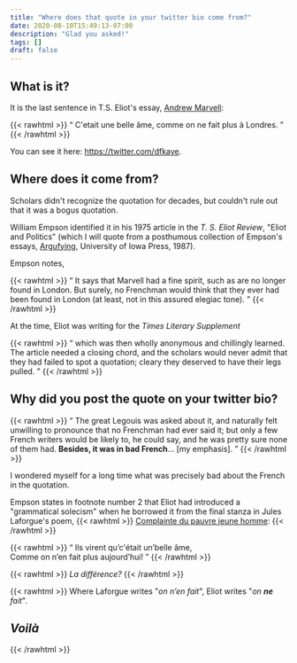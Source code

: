 ```yaml
---
title: "Where does that quote in your twitter bio come from?"
date: 2020-08-10T15:49:13-07:00
description: "Glad you asked!"
tags: []
draft: false
---
```


<!--more-->

## What is it?

It is the last sentence in T.S. Eliot's essay, [Andrew Marvell](http://world.std.com/~raparker/exploring/books/andrew_marvell.html):

{{< rawhtml >}}
<q prose lang="fr-FR">
C'etait une belle âme, comme on ne fait plus à Londres.
</q>
{{< /rawhtml >}}

You can see it here: https://twitter.com/dfkaye.

## Where does it come from?

Scholars didn't recognize the quotation for decades, but couldn't rule out that it was a bogus quotation.

William Empson identified it in his <time>1975</time> article in the *T. S. Eliot Review*, "Eliot and Politics" (which I will quote from a posthumous collection of Empson's essays, [Argufying](https://www.alibris.com/Argufying-Essays-on-Literature-and-Culture-William-Empson/book/410147?qsort=p&matches=17), University of Iowa Press, 1987).

Empson notes,

{{< rawhtml >}}
<q prose>
It says that Marvell had a fine spirit, such as are no longer found in London. But surely, no Frenchman would think that they ever had been found in London (at least, not in this assured elegiac tone).
</q>
{{< /rawhtml >}}

At the time, Eliot was writing for the *Times Literary Supplement*

{{< rawhtml >}}
<q prose>
 which was then wholly anonymous and chillingly learned. The article needed a closing chord, and the scholars would never admit that they had failed to spot a quotation; cleary they deserved to have their legs pulled.
</q>
{{< /rawhtml >}}

## Why did you post the quote on your twitter bio?

{{< rawhtml >}}
<q prose>
  The great Legouis was asked about it, and naturally felt unwilling to pronounce that no Frenchman had ever said it; but only a few French writers would be likely to, he could say, and he was pretty sure none of them had. <strong>Besides, it was in bad French</strong>&hellip; [my emphasis].
</q>
{{< /rawhtml >}}

I wondered myself for a long time what was precisely bad about the French in the quotation.

Empson states in footnote number 2 that Eliot had introduced a "grammatical solecism" when he borrowed it from the final stanza in Jules Laforgue's poem, 
{{< rawhtml >}}
<a href="https://www.poemes.co/complainte-du-pauvre-jeune-homme.html" lang="fr-FR">Complainte du pauvre jeune homme</a>:
{{< /rawhtml >}}

{{< rawhtml >}}
<q verse lang="fr-FR">
Ils virent qu’c'était un’belle âme,<br/>
Comme on n’en fait plus aujourd’hui!
</q>
{{< /rawhtml >}}


{{< rawhtml >}}
<i lang="fr-FR">La diff&eacute;rence?</i>
{{< /rawhtml >}}

{{< rawhtml >}}
Where Laforgue writes "<i lang="fr-FR">on n’en fait</i>", Eliot writes "<i lang="fr-FR">on <strong>ne</strong> fait</i>".

<h2><i lang="fr-FR"><strong>Voil&agrave;</strong></i></h2>
{{< /rawhtml >}}
